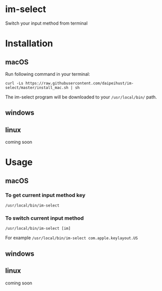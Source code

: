 # im-select
Switch your input method from terminal

# Installation

## macOS
Run following command in your terminal:
```shell
curl -Ls https://raw.githubusercontent.com/daipeihust/im-select/master/install_mac.sh | sh
```
The im-select program will be downloaded to your `/usr/local/bin/` path.
## windows

## linux
coming soon

# Usage

## macOS
### To get current input method key
```shell
/usr/local/bin/im-select
```
### To switch current input method
```shell
/usr/local/bin/im-select [im]
```
For example `/usr/local/bin/im-select com.apple.keylayout.US`
## windows

## linux
coming soon